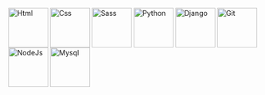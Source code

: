 

<div style="display: inline_block"><br>
  <img align="center" alt="Html" height="80" width="80" src="https://cdn.jsdelivr.net/gh/devicons/devicon/icons/html5/html5-original.svg" />
  <img align="center" alt="Css" height="80" width="80" src="https://cdn.jsdelivr.net/gh/devicons/devicon/icons/css3/css3-original.svg" /> 
  <img align="center" alt="Sass" height="80" width="80" src="https://cdn.jsdelivr.net/gh/devicons/devicon/icons/sass/sass-original.svg" />
  <img align="center" alt="Python" height="80" width="80" src="https://cdn.jsdelivr.net/gh/devicons/devicon/icons/python/python-original.svg" />
  <img align="center" alt="Django" height="80" width="80" src="https://cdn.jsdelivr.net/gh/devicons/devicon/icons/django/django-original.svg" />
  <img align="center" alt="Git" height="80" width="80" src="https://cdn.jsdelivr.net/gh/devicons/devicon/icons/git/git-original.svg" />
  <img align="center" alt="NodeJs" height="80" width="80" src="https://cdn.jsdelivr.net/gh/devicons/devicon/icons/nodejs/nodejs-original.svg" />
  <img align="center" alt="Mysql" height="80" width="80" src="https://cdn.jsdelivr.net/gh/devicons/devicon/icons/mysql/mysql-original.svg" />
</div>
